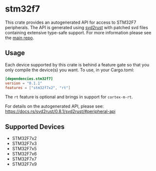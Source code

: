 # stm32f7
This crate provides an autogenerated API for access to STM32F7 peripherals.
The API is generated using [svd2rust] with patched svd files containing
extensive type-safe support. For more information please see the [main repo].

[svd2rust]: https://github.com/japaric/svd2rust
[main repo]: https://github.com/adamgreig/stm32-rs

## Usage
Each device supported by this crate is behind a feature gate so that you only
compile the device(s) you want. To use, in your Cargo.toml:

```toml
[dependencies.stm32f7]
version = "0.1.1"
features = ["stm32f7x2", "rt"]
```

The `rt` feature is optional and brings in support for `cortex-m-rt`.

For details on the autogenerated API, please see:
https://docs.rs/svd2rust/0.8.1/svd2rust/#peripheral-api

## Supported Devices

* STM32F7x2
* STM32F7x3
* STM32F7x5
* STM32F7x6
* STM32F7x7
* STM32F7x9
